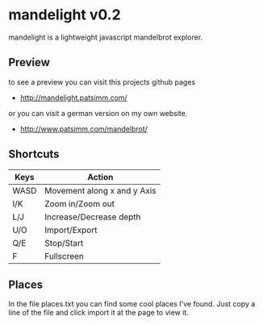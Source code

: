 mandelight v0.2
===============

mandelight is a lightweight javascript mandelbrot explorer.

Preview
-------

to see a preview you can visit this projects github pages
+ http://mandelight.patsimm.com/

or you can visit a german version on my own website.
+ http://www.patsimm.com/mandelbrot/

Shortcuts
---------

| Keys | Action                      |
|------|-----------------------------|
| WASD | Movement along x and y Axis |
| I/K  | Zoom in/Zoom out            |
| L/J  | Increase/Decrease depth     |
| U/O  | Import/Export               |
| Q/E  | Stop/Start                  |
| F    | Fullscreen                  |

Places
------

In the file places.txt you can find some cool places I've found. Just copy a
line of the file and click import it at the page to view it.
